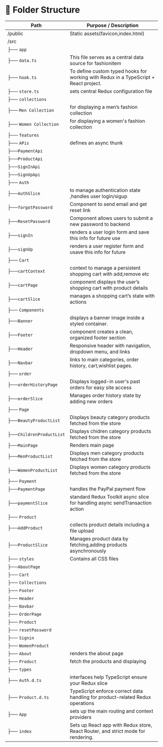 <!-- # Getting Started with Create React App

This project was bootstrapped with [Create React App](https://github.com/facebook/create-react-app).

## Available Scripts

In the project directory, you can run:

### `npm start`

Runs the app in the development mode.\
Open [http://localhost:3000](http://localhost:3000) to view it in the browser.

The page will reload if you make edits.\
You will also see any lint errors in the console.

### `npm test`

Launches the test runner in the interactive watch mode.\
See the section about [running tests](https://facebook.github.io/create-react-app/docs/running-tests) for more information.

### `npm run build`

Builds the app for production to the `build` folder.\
It correctly bundles React in production mode and optimizes the build for the best performance.

The build is minified and the filenames include the hashes.\
Your app is ready to be deployed!

See the section about [deployment](https://facebook.github.io/create-react-app/docs/deployment) for more information.

### `npm run eject`

**Note: this is a one-way operation. Once you `eject`, you can’t go back!**

If you aren’t satisfied with the build tool and configuration choices, you can `eject` at any time. This command will remove the single build dependency from your project.

Instead, it will copy all the configuration files and the transitive dependencies (webpack, Babel, ESLint, etc) right into your project so you have full control over them. All of the commands except `eject` will still work, but they will point to the copied scripts so you can tweak them. At this point you’re on your own.

You don’t have to ever use `eject`. The curated feature set is suitable for small and middle deployments, and you shouldn’t feel obligated to use this feature. However we understand that this tool wouldn’t be useful if you couldn’t customize it when you are ready for it.

## Learn More

You can learn more in the [Create React App documentation](https://facebook.github.io/create-react-app/docs/getting-started).

To learn React, check out the [React documentation](https://reactjs.org/). -->



# 📂 Folder Structure

| Path                             | Purpose / Description                                       |
|----------------------------------|-------------------------------------------------------------|
| /public                          | Static assets(favicon,index.html)                           |  
 | /src
| ├── `app`                        |                                                             |
|   ├── `data.ts`                  | This file serves as a central data source for fashionitem   |
|   ├── `hook.ts`                  | To define custom typed hooks for working with Redux in a TypeScript + React project.|
|   ├── `store.ts`                 | sets central Redux configuration file                       |   
| ├── `collections`                |                                                             |
|   ├── `Men Collection `          | for displaying a men’s fashion collection                   |
|   ├── `Women Collection`         | for displaying a women's fashion collection                 |
| ├── `features`                   |                                                             |
|   ├── `APis`                     |  defines an async thunk                                     |
|        ├──`PaymentApi`           |                                                             |
|        ├──`ProductApi`           |                                                             |
|        ├──`SignInApi`            |                                                             |
|        ├──`SignUpApi`            |                                                             |
|   ├── `Auth`                     |                                                             |
|        ├──`AuthSlice`            |to manage authentication state ,handles user login/sigup     | 
|        ├──`forgotPassword`       |Component to send email and get reset link                   |   
|        ├──`ResetPassword`        |Component allows users to submit a new password to backend   | 
|        ├──`signIn`               |renders a user login form and save this info for future use  |
|        ├──`signUp`               |renders a user register form and usave this info for future  |
|   ├── `Cart`                     |                                                             |
|        ├──`cartContext`          |context to manage a persistent shopping cart with add,remove etc|
|        ├──`cartPage`             |component displays the user’s shopping cart with product details|
|        ├──`cartSlice`            | manages a shopping cart’s state with actions                |
|   ├── `Components`               |                                                             |
|        ├──`Banner`               | displays a banner image inside a styled container.          |
|        ├──`Footer`               |component creates a clean, organized footer section          |
|        ├──`Header`               |Responsive header with navigation, dropdown menu, and links  |
|        ├──`Navbar`               |links to main categories, order history, cart,wishlist pages.|
|   ├── `order`                    |                                                             |
|        ├──`orderHistoryPage`     |Displays  logged-in user's past orders for easy site access  |
|        ├──`orderSlice`           |Manages order history state by adding new orders             |
|   ├── `Page`                     |                                                             |
|        ├──`BeautyProductList`    |Displays beauty category products fetched from the store     |
|        ├──`ChildrenProductList`  |Displays chidren category products fetched from the store    |
|        ├──`MainPage`             |Renders main page                                            |
|        ├──`MenProductList`       |Displays men category products fetched from the store        |
|        ├──`WomenProductList`     |Displays women category products fetched from the store      |
|   ├── `Payment`                  |                                                             |
|        ├──`PaymentPage`          |handles the PayPal payment flow                              |
|        ├──`paymentSlice`         |standard Redux Toolkit async slice for handling async sendTransaction action |
|   ├── `Product`                  |                                                             |
|        ├──`AddProduct `          |collects product details including a file upload             |
|        ├──`ProductSlice `        |Manages product data by fetching,adding products asynchronously|
|   ├── `styles  `                 | Contains all CSS files                                      |
|        ├──`AboutPage `           |                                                             |
|        ├── `Cart`                |                                                             |
|        ├── `Collections`         |                                                             |
|        ├── `Footer`              |                                                             |
|        ├── `Header`              |                                                             |
|        ├── `Navbar`              |                                                             |
|        ├── `OrderPage`           |                                                             |
|        ├── `Product`             |                                                             |
|        ├── `resetPassword`       |                                                             |
|        ├── `Signin`              |                                                             |
|        ├── `WomenProduct`        |                                                             |
|   ├── `About`                    |      renders the about page                                 |
|   ├── `Product`                  |  fetch the products and displaying                          |
| ├── `types`                      |                                                             |
|   ├── `Auth.d.ts`                |interfaces help TypeScript ensure your Redux slice           |
|   ├── `Product.d.ts`             | TypeScript enforce correct data handling for product-related Redux operations |
| ├── `App`                        |  sets up the main routing and context providers             |
| ├── `index`                      |Sets up React app with Redux store, React Router, and strict mode for rendering.| 